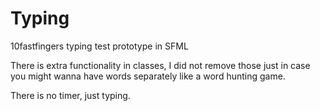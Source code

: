 # Typing
10fastfingers typing test prototype in SFML

There is extra functionality in classes, I did not remove those just in case you might wanna have words separately like a word hunting game.

There is no timer, just typing.

